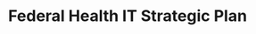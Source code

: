 ---
# This topic lives at
# https://digital.gov/topics/federal-health-it-strategic-plan

# Topic Title
title: "Federal Health IT Strategic Plan"

# description — keep it short and clear
# summary: ""

# Weight
weight: 1

# For more information on managing topics,
# see https://github.com/GSA/digitalgov.gov/wiki/topics
---